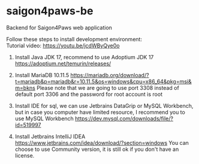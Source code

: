 # saigon4paws-be
Backend for Saigon4Paws web application

Follow these steps to install development environment: \
Tutorial video: https://youtu.be/jcdWByQye0o 

1. Install Java JDK 17, recommend to use Adoptium JDK 17 \
https://adoptium.net/temurin/releases/ 

2. Install MariaDB 10.11.5
https://mariadb.org/download/?t=mariadb&p=mariadb&r=10.11.5&os=windows&cpu=x86_64&pkg=msi&m=bkns
Please note that we are going to use port 3308 instead of default port 3306 and the password for root account is root

3. Install IDE for sql, we can use Jetbrains DataGrip or MySQL Workbench, but in case you computer have limited resource, I recommend you to use MySQL Workbench
https://dev.mysql.com/downloads/file/?id=519997

4. Install Jetbrains IntelliJ IDEA 
https://www.jetbrains.com/idea/download/?section=windows
You can choose to use Community version, it is still ok if you don't have an license.
